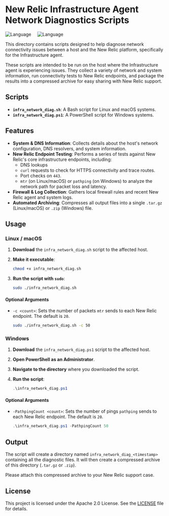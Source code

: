 # New Relic Infrastructure Agent Network Diagnostics Scripts

![Language](https://img.shields.io/badge/language-Shell%20Script-green.svg) &nbsp; &nbsp; ![Language](https://img.shields.io/badge/language-PowerShell-012456.svg)

This directory contains scripts designed to help diagnose network connectivity issues between a host and the New Relic platform, specifically for the Infrastructure agent.

These scripts are intended to be run on the host where the Infrastructure agent is experiencing issues. They collect a variety of network and system information, run connectivity tests to New Relic endpoints, and package the results into a compressed archive for easy sharing with New Relic support.

## Scripts

- **`infra_network_diag.sh`**: A Bash script for Linux and macOS systems.
- **`infra_network_diag.ps1`**: A PowerShell script for Windows systems.

## Features

- **System & DNS Information**: Collects details about the host's network configuration, DNS resolvers, and system information.
- **New Relic Endpoint Testing**: Performs a series of tests against New Relic's core infrastructure endpoints, including:
  - DNS lookups
  - `curl` requests to check for HTTPS connectivity and trace routes.
  - Port checks on `443`.
  - `mtr` (on Linux/macOS) or `pathping` (on Windows) to analyze the network path for packet loss and latency.
- **Firewall & Log Collection**: Gathers local firewall rules and recent New Relic agent and system logs.
- **Automated Archiving**: Compresses all output files into a single `.tar.gz` (Linux/macOS) or `.zip` (Windows) file.

## Usage

### Linux / macOS

1. **Download** the `infra_network_diag.sh` script to the affected host.
2. **Make it executable**:

    ```bash
    chmod +x infra_network_diag.sh
    ```

3. **Run the script with `sudo`**:

    ```bash
    sudo ./infra_network_diag.sh
    ```

#### Optional Arguments

- `-c <count>`: Sets the number of packets `mtr` sends to each New Relic endpoint. The default is `20`.

    ```bash
    sudo ./infra_network_diag.sh -c 50
    ```

### Windows

1. **Download** the `infra_network_diag.ps1` script to the affected host.
2. **Open PowerShell as an Administrator**.
3. **Navigate to the directory** where you downloaded the script.
4. **Run the script**:

    ```powershell
    .\infra_network_diag.ps1
    ```

#### Optional Arguments

- `-PathpingCount <count>`: Sets the number of pings `pathping` sends to each New Relic endpoint. The default is `20`.

    ```powershell
    .\infra_network_diag.ps1 -PathpingCount 50
    ```

## Output

The script will create a directory named `infra_network_diag_<timestamp>` containing all the diagnostic files. It will then create a compressed archive of this directory (`.tar.gz` or `.zip`).

Please attach this compressed archive to your New Relic support case.

## License

This project is licensed under the Apache 2.0 License. See the [LICENSE](/LICENSE) file for details.
